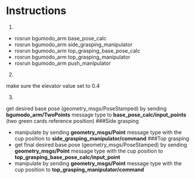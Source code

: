 Instructions
============
1.
- rosrun bgumodo_arm base_pose_calc
- rosrun bgumodo_arm side_grasping_manipulator
- rosrun bgumodo_arm top_grasping_base_pose_calc
- rosrun bgumodo_arm top_grasping_manipulator
- rosrun bgumodo_arm push_manipulator

2.
make sure the elevator value set to 0.4

3.
get desired base pose (geometry_msgs/PoseStamped) by sending **bgumodo_arm/TwoPoints** message type to **base_pose_calc/input_points** (two green cards reference position)
###Side grasping
- manipulate by sending **geometry_msgs/Point** message type with the cup position to **side_grasping_manipulator/command** 
###Top grasping
- get final desired base pose (geometry_msgs/PoseStamped) by sending **geometry_msgs/Point** message type with the cup position to **top_grasping_base_pose_calc/input_point**
- manipulate by sending **geometry_msgs/Point** message type with the cup position to **top_grasping_manipulator/command**
